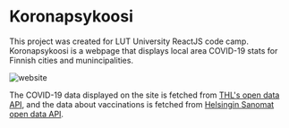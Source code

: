 # Koronapsykoosi

This project was created for LUT University ReactJS code camp. Koronapsykoosi is a webpage that displays local area COVID-19 stats for Finnish cities and munincipalities.

![website](https://i.imgur.com/vbKFRZP.png)

The COVID-19 data displayed on the site is fetched from [THL's open data API](https://thl.fi/en/web/thlfi-en/statistics/statistical-databases/open-data/confirmed-corona-cases-in-finland-covid-19-), and the data about vaccinations is fetched from [Helsingin Sanomat open data API](https://github.com/HS-Datadesk/koronavirus-avoindata).

